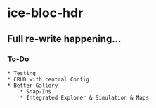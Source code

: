 # ice-bloc-hdr

## Full re-write happening...

### To-Do

	* Testing
	* CRUD with central Config
	* Better Gallery
		* Snap-Ins
		* Integrated Explorer & Simulation & Maps
